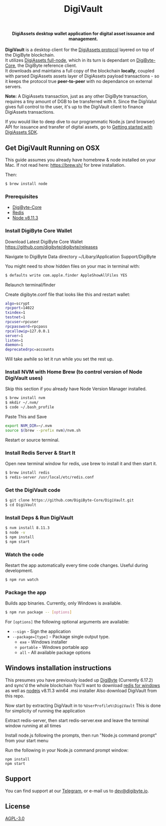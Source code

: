 <h1 align="center">
  <br>
  <br>
  DigiVault
  <br>
  <br>
</h1>

<h4 align="center">DigiAssets desktop wallet application for digital asset issuance and management.</h4>

**DigiVault** is a desktop client for the [DigiAssets protocol](https://github.com/DigiByte-Core/DigiAssets-Protocol-Specification) layered on top of the DigiByte blockchain.<br>
It utilizes [DigiAssets full-node](https://github.com/DigiByte-Core/Full-Node), which in its turn is dependant on [DigiByte-Core](https://github.com/DigiByte-Core/DigiVault/blob/master/README.md), the DigiByte reference client.<br>
It downloads and maintains a full copy of the blockchain **locally**, coupled with parsed DigiAssets assets layer of DigiAssets payload transactions - so it keeps the protocol true **peer-to-peer** with no dependance on external servers.

**Note:** A DigiAssets transaction, just as any other DigiByte transaction, requires a tiny amount of DGB to be transferred with it. Since the DigiValut gives full control to the user, it's up to the DigiVault client to finance DigiAssets transactions.

If you would like to deep dive to our programmatic Node.js (and browser) API for issuance and transfer of digital assets, go to [Getting started with DigiAssets SDK](https://github.com/DigiByte-Core/DigiAssets-docs/blob/master/getting_started.md).

## Get DigiVault Running on OSX
This guide assumes you already have homebrew & node installed on your Mac. If not read here: https://brew.sh/ for brew installation.

Then:
```sh
$ brew install node
```

### Prerequisites

* [DigiByte-Core](https://www.digibyte.io/digibyte-wallet-downloads)
* [Redis](https://redis.io/)<br> 
* [Node v8.11.3](https://nodejs.org/en/)<br>

### Install DigiByte Core Wallet
Download Latest DigiByte Core Wallet
https://github.com/digibyte/digibyte/releases

Navigate to DigiByte Data directory ~/Libary/Application Support/DigiByte

You might need to show hidden files on your mac in terminal with: 
```sh
$ defaults write com.apple.finder AppleShowAllFiles YES
```
Relaunch terminal/finder

Create digibyte.conf file that looks like this and restart wallet: 
```sh
algo=scrypt
rpcport=14022
txindex=1
testnet=1
rpcuser=rpcuser
rpcpassword=rpcpass
rpcallowip=127.0.0.1
server=1
listen=1
daemon=1
deprecatedrpc=accounts
```
Will take awhile so let it run while you set the rest up.

### Install NVM with Home Brew (to control version of Node DigiVault uses)
Skip this section if you already have Node Version Manager installed.
```sh
$ brew install nvm
$ mkdir ~/.nvm/
$ code ~/.bash_profile
```
Paste This and Save
```sh
export NVM_DIR=~/.nvm
source $(brew --prefix nvm)/nvm.sh
```
Restart or source terminal.

### Install Redis Server & Start It
Open new terminal window for redis, use brew to install it and then start it.
```sh
$ brew install redis
$ redis-server /usr/local/etc/redis.conf
```
### Get the DigiVault code

```sh
$ git clone https://github.com/DigiByte-Core/DigiVault.git
$ cd DigiVault
```

### Install Deps & Run DigiVault

```sh
$ nvm install 8.11.3
$ node -v
$ npm install
$ npm start
```

### Watch the code

Restart the app automatically every time code changes. Useful during development.

```sh
$ npm run watch
```

### Package the app

Builds app binaries. Currently, only Windows is available.

```sh
$ npm run package -- [options]
```

For `[options]` the following optional arguments are available:

- `--sign` - Sign the application
- `--package=[type]` - Package single output type.
  - `exe` - Windows installer
  - `portable` - Windows portable app
  - `all` - All available package options


## Windows installation instructions

This presumes you have previously loaded up [DigiByte](https://github.com/digibyte/digibyte/releases) (Currently 6.17.2) and sync'd the whole blockchain
You'll want to download [redis for windows](https://github.com/dmajkic/redis/downloads) as well as [nodejs](https://nodejs.org/dist/v8.11.3/) v8.11.3 win64 .msi installer
Also download DigiVault from this repo.

Now start by extracting DigiVault in to `%UserProfile%\DigiVault`
This is done for simplicity of running the application

Extract redis-server, then start redis-server.exe and leave the terminal window running at all times

Install node.js following the prompts, then run "Node.js command prompt" from your start menu

Run the following in your Node.js command prompt window:
```
npm install
npm start
```


## Support

You can find support at our [Telegram](https://t.me/DigiByteDevelopers), or e-mail us to dev@digibyte.io.

## License

[AGPL-3.0](https://www.gnu.org/licenses/agpl-3.0.en.html)


